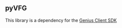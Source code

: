 ## pyVFG

This library is a dependency for the [Genius Client SDK](https://verses.gitbook.io/genius-documentation/6fG4baTqAyhcZpeLcucL/genius-overview/python-sdk)

